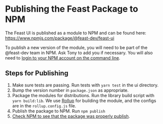 # Publishing the Feast Package to NPM

The Feast UI is published as a module to NPM and can be found here: https://www.npmjs.com/package/@feast-dev/feast-ui

To publish a new version of the module, you will need to be part of the @feast-dev team in NPM. Ask Tony to add you if necessary. You will also need to [login to your NPM account on the command line](https://docs.npmjs.com/cli/v8/commands/npm-adduser).

## Steps for Publishing

1. Make sure tests are passing. Run tests with `yarn test` in the ui directory.
2. Bump the version number in `package.json` as appropriate.
3. Package the modules for distributions. Run the library build script with `yarn build:lib`. We use [Rollup](https://rollupjs.org/) for building the module, and the configs are in the `rollup.config.js` file.
4. Publish the package to NPM. Run `npm publish`
5. [Check NPM to see that the package was properly publish](https://www.npmjs.com/package/@feast-dev/feast-ui).
